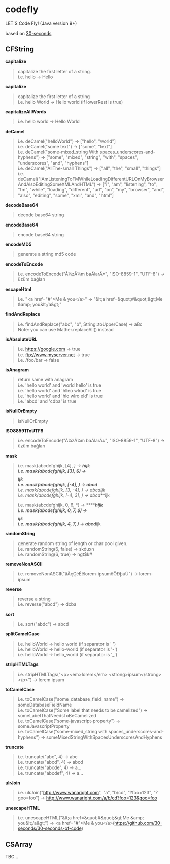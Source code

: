 # codefly
LET'S Code Fly! (Java version 9+)

based on [30-seconds](https://github.com/30-seconds/30-seconds-of-code)

## CFString
**capitalize**
>capitalize the first letter of a string.  
>i.e. hello -> Hello

**capitalize**
>capitalize the first letter of a string  
>i.e. hello World -> Hello world (if lowerRest is true)

**capitalizeAllWords**	
>i.e. hello world -> Hello World

**deCamel**
>i.e. deCamel("helloWorld") -> ["hello", "world"]  
>i.e. deCamel("some text") -> ["some", "text"]  
>i.e. deCamel("some-mixed_string With spaces_underscores-and-hyphens") -> ["some", "mixed", "string", "with", "spaces", "underscores", "and", "hyphens"]  
>i.e. deCamel("AllThe-small Things") -> ["all", "the", "small", "things"]  
>i.e. deCamel("IAmListeningToFMWhileLoadingDifferentURLOnMyBrowserAndAlsoEditingSomeXMLAndHTML") ->  ["i", "am", "listening", "to", "fm", "while", "loading", "different", "url", "on", "my", "browser", "and", "also", "editing", "some", "xml", "and", "html"]

**decodeBase64**
>decode base64 string

**encodeBase64**
>encode base64 string

**encodeMD5**
>generate a string md5 code

**encodeToEncode**
>i.e. encodeToEncode("Ã¼zÃ¼m baÄlarÄ±", "ISO-8859-1", "UTF-8") -> üzüm bağları

**escapeHtml**	
>i.e. "\<a href="#">Me & you\</a>" -> "\&lt;a href=\&quot;#\&quot;\&gt;Me \&amp; you\&lt;/a\&gt;"

**findAndReplace**	
>i.e. findAndReplace("abc", "b", String::toUpperCase) -> aBc  
Note: you can use Mather.replaceAll() instead

**isAbsoluteURL**	
>i.e. https://google.com -> true  
>i.e. ftp://www.myserver.net -> true  
>i.e. /foo/bar -> false

**isAnagram**
>return same with anagram  
>i.e. 'hello world' and 'world hello' is true  
>i.e. 'hello world' and 'hlleo wlrod' is true  
>i.e. 'hello world' and 'hlo wlro eld' is true  
>i.e. 'abcd' and 'cdba' is true  

**isNullOrEmpty**
> isNullOrEmpty

**ISO88591ToUTF8**
>i.e. encodeToEncode("Ã¼zÃ¼m baÄlarÄ±", "ISO-8859-1", "UTF-8") -> üzüm bağları

**mask**
>i.e. mask(abcdefghijk, [4], *) -> *******hijk  
>i.e. mask(abcdefghijk, [3], $) -> $$$$$$$$ijk  
>i.e. mask(abcdefghijk, [-4], *) -> abcd*******  
>i.e. mask(abcdefghijk, [3, -4], *) -> abcd****ijk  
>i.e. mask(abcdefghijk, [-4, 3], *) -> abcd****ijk  
>  
>i.e. mask(abcdefghijk, 0, 6, *) -> *******hijk  
>i.e. mask(abcdefghijk, 0, 7, $) -> $$$$$$$$ijk  
>i.e. mask(abcdefghijk, 4, 7, *) -> abcd****ijk  

**randomString**
>generate random string of length or char pool given.  
>i.e. randomString(6, false) -> skduxn  
>i.e. randomString(6, true) -> ngt$k#

**removeNonASCII**	
>i.e. removeNonASCII("äÄçÇéÉêlorem-ipsumöÖÐþúÚ") -> lorem-ipsum

**reverse**	
>reverse a string  
>i.e. reverse("abcd") -> dcba

**sort**	
>i.e. sort("abdc") -> abcd

**splitCamelCase**
>i.e. helloWorld -> hello world (if separator is ' ')  
>i.e. helloWorld -> hello-world (if separator is '-')  
>i.e. helloWorld -> hello_world (if separator is '_')

**stripHTMLTags**
>i.e. stripHTMLTags("\<p>\<em>lorem\</em> \<strong>ipsum\</strong>\</p>") -> lorem ipsum

**toCamelCase**
>i.e. toCamelCase("some_database_field_name") -> someDatabaseFieldName  
>i.e. toCamelCase("Some label that needs to be camelized") -> someLabelThatNeedsToBeCamelized  
>i.e. toCamelCase("some-javascript-property") -> someJavascriptProperty  
>i.e. toCamelCase("some-mixed_string with spaces_underscores-and-hyphens") -> someMixedStringWithSpacesUnderscoresAndHyphens

**truncate**
>i.e. truncate("abc", 4) -> abc  
>i.e. truncate("abcd", 4) -> abcd  
>i.e. truncate("abcde", 4) -> a...  
>i.e. truncate("abcdef", 4) -> a...

**ulrJoin**	
>i.e. ulrJoin("http://www.wanaright.com", "a", "b/cd", "?foo=123", "?goo=foo") -> http://www.wanaright.com/a/b/cd?foo=123&goo=foo

**unescapeHTML**
>i.e. unescapeHTML("\&lt;a href=\&quot;#\&quot;\&gt;Me \&amp; you\&lt;/a\&gt;") -> \<a href="#">Me & you\</a>(https://github.com/30-seconds/30-seconds-of-code)

## CSArray
TBC...
